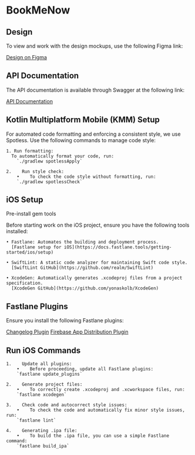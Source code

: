 # BookMeNow

## Design

To view and work with the design mockups, use the following Figma link:

[Design on Figma](https://www.figma.com/file/tQct25XxTRIIkbyPTU2lnW/BookMe-v1?type=design&node-id=727%3A25421&mode=design&t=eBtOgRJ4RPWPOBlG-1)

## API Documentation

The API documentation is available through Swagger at the following link:

[API Documentation](https://bookmeservice.azurewebsites.net/swagger/index.html)

## Kotlin Multiplatform Mobile (KMM) Setup

For automated code formatting and enforcing a consistent style, we use Spotless. Use the following commands to manage code style:

    1. Run formatting:
      To automatically format your code, run:
        `./gradlew spotlessApply`

    2.    Run style check:
        •    To check the code style without formatting, run:
        `./gradlew spotlessCheck`


## iOS Setup

Pre-install gem tools

Before starting work on the iOS project, ensure you have the following tools installed:

    • Fastlane: Automates the building and deployment process.
      [Fastlane setup for iOS](https://docs.fastlane.tools/getting-started/ios/setup)

    • SwiftLint: A static code analyzer for maintaining Swift code style.
      [SwiftLint GitHub](https://github.com/realm/SwiftLint)

    • XcodeGen: Automatically generates .xcodeproj files from a project specification.
      [XcodeGen GitHub](https://github.com/yonaskolb/XcodeGen)

## Fastlane Plugins

Ensure you install the following Fastlane plugins:

  [Changelog Plugin](https://github.com/pajapro/fastlane-plugin-changelog)
  [Firebase App Distribution Plugin](https://github.com/firebase/fastlane-plugin-firebase_app_distribution)

## Run iOS Commands

    1.    Update all plugins:
        •    Before proceeding, update all Fastlane plugins:
        `fastlane update_plugins`

    2.    Generate project files:
        •    To correctly create .xcodeproj and .xcworkspace files, run:
        `fastlane xcodegen`

    3.    Check code and autocorrect style issues:
        •    To check the code and automatically fix minor style issues, run:
        `fastlane lint`

    4.    Generating .ipa file:
        •    To build the .ipa file, you can use a simple Fastlane command:
        `fastlane build_ipa`
